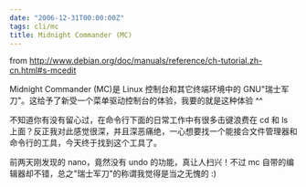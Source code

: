 ```yaml
---
date: "2006-12-31T00:00:00Z"
tags: cli/mc
title: Midnight Commander (MC)
---
```


from http://www.debian.org/doc/manuals/reference/ch-tutorial.zh-cn.html#s-mcedit

Midnight Commander (MC)是 Linux 控制台和其它终端环境中的 GNU"瑞士军刀"。这给予了新受一个菜单驱动控制台的体验，我要的就是这种体验 ^^

不知道你有没有留心过，在命令行下面的日常工作中有很多击键浪费在 cd 和 ls 上面？反正我对此感觉很深，并且深恶痛绝，一心想要找一个能接合文件管理器和命令行的工具，今天终于找到这个工具了。

前两天刚发现的 nano，竟然没有 undo 的功能，真让人扫兴！不过 mc 自带的编辑器却不错，总之"瑞士军刀"的称谓我觉得是当之无愧的 :) 
